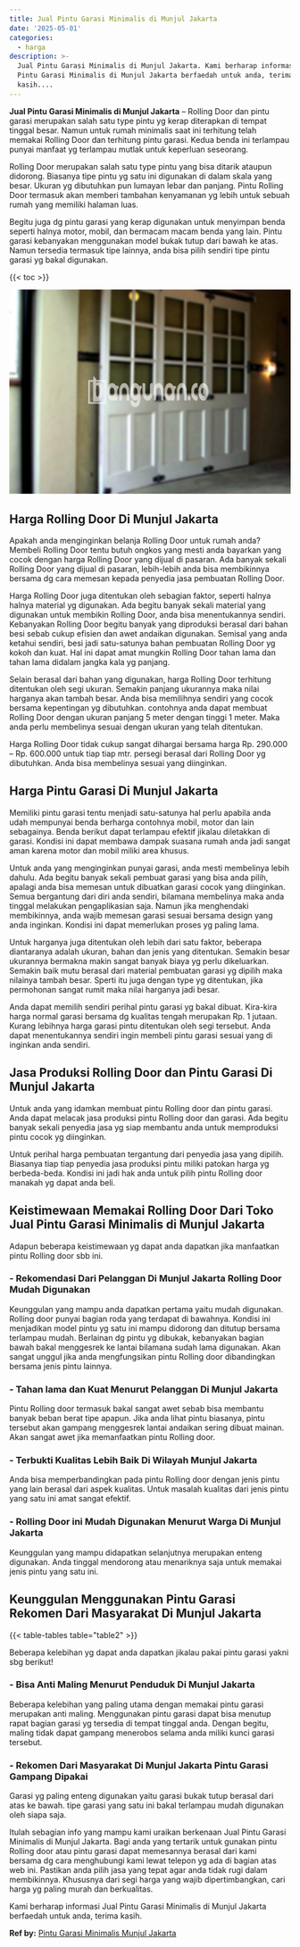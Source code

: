 ```yaml
---
title: Jual Pintu Garasi Minimalis di Munjul Jakarta
date: '2025-05-01'
categories:
  - harga
description: >-
  Jual Pintu Garasi Minimalis di Munjul Jakarta. Kami berharap informasi Jual
  Pintu Garasi Minimalis di Munjul Jakarta berfaedah untuk anda, terima
  kasih....
---
```


**Jual Pintu Garasi Minimalis di Munjul Jakarta** – Rolling Door dan pintu garasi merupakan salah satu type pintu yg kerap diterapkan di tempat tinggal besar. Namun untuk rumah minimalis saat ini terhitung telah memakai Rolling Door dan terhitung pintu garasi. Kedua benda ini terlampau punyai manfaat yg terlampau mutlak untuk keperluan seseorang.

Rolling Door merupakan salah satu type pintu yang bisa ditarik ataupun didorong. Biasanya tipe pintu yg satu ini digunakan di dalam skala yang besar. Ukuran yg dibutuhkan pun lumayan lebar dan panjang. Pintu Rolling Door termasuk akan memberi tambahan kenyamanan yg lebih untuk sebuah rumah yang memiliki halaman luas.

Begitu juga dg pintu garasi yang kerap digunakan untuk menyimpan benda seperti halnya motor, mobil, dan bermacam macam benda yang lain. Pintu garasi kebanyakan menggunakan model bukak tutup dari bawah ke atas. Namun tersedia termasuk tipe lainnya, anda bisa pilih sendiri tipe pintu garasi yg bakal digunakan.

{{< toc >}}

![Jual Pintu Garasi Minimalis di Munjul Jakarta](/images/pintu-garasi-66.png)

## Harga Rolling Door Di Munjul Jakarta

Apakah anda menginginkan belanja Rolling Door untuk rumah anda? Membeli Rolling Door tentu butuh ongkos yang mesti anda bayarkan yang cocok dengan harga Rolling Door yang dijual di pasaran. Ada banyak sekali Rolling Door yang dijual di pasaran, lebih-lebih anda bisa membikinnya bersama dg cara memesan kepada penyedia jasa pembuatan Rolling Door.

Harga Rolling Door juga ditentukan oleh sebagian faktor, seperti halnya halnya material yg digunakan. Ada begitu banyak sekali material yang digunakan untuk membikin Rolling Door, anda bisa menentukannya sendiri. Kebanyakan Rolling Door begitu banyak yang diproduksi berasal dari bahan besi sebab cukup efisien dan awet andaikan digunakan. Semisal yang anda ketahui sendiri, besi jadi satu-satunya bahan pembuatan Rolling Door yg kokoh dan kuat. Hal ini dapat amat mungkin Rolling Door tahan lama dan tahan lama didalam jangka kala yg panjang.

Selain berasal dari bahan yang digunakan, harga Rolling Door terhitung ditentukan oleh segi ukuran. Semakin panjang ukurannya maka nilai harganya akan tambah besar. Anda bisa memilihnya sendiri yang cocok bersama kepentingan yg dibutuhkan. contohnya anda dapat membuat Rolling Door dengan ukuran panjang 5 meter dengan tinggi 1 meter. Maka anda perlu membelinya sesuai dengan ukuran yang telah ditentukan.

Harga Rolling Door tidak cukup sangat dihargai bersama harga Rp. 290.000 – Rp. 600.000 untuk tiap tiap mtr. persegi berasal dari Rolling Door yg dibutuhkan. Anda bisa membelinya sesuai yang diinginkan.

## Harga Pintu Garasi Di Munjul Jakarta

Memiliki pintu garasi tentu menjadi satu-satunya hal perlu apabila anda udah mempunyai benda berharga contohnya mobil, motor dan lain sebagainya. Benda berikut dapat terlampau efektif jikalau diletakkan di garasi. Kondisi ini dapat membawa dampak suasana rumah anda jadi sangat aman karena motor dan mobil miliki area khusus.

Untuk anda yang menginginkan punyai garasi, anda mesti membelinya lebih dahulu. Ada begitu banyak sekali pembuat garasi yang bisa anda pilih, apalagi anda bisa memesan untuk dibuatkan garasi cocok yang diinginkan. Semua bergantung dari diri anda sendiri, bilamana membelinya maka anda tinggal melakukan pengaplikasian saja. Namun jika menghendaki membikinnya, anda wajib memesan garasi sesuai bersama design yang anda inginkan. Kondisi ini dapat memerlukan proses yg paling lama.

Untuk harganya juga ditentukan oleh lebih dari satu faktor, beberapa diantaranya adalah ukuran, bahan dan jenis yang ditentukan. Semakin besar ukurannya bermakna makin sangat banyak biaya yg perlu dikeluarkan. Semakin baik mutu berasal dari material pembuatan garasi yg dipilih maka nilainya tambah besar. Sperti itu juga dengan type yg ditentukan, jika permohonan sangat rumit maka nilai harganya jadi besar.

Anda dapat memilih sendiri perihal pintu garasi yg bakal dibuat. Kira-kira harga normal garasi bersama dg kualitas tengah merupakan Rp. 1 jutaan. Kurang lebihnya harga garasi pintu ditentukan oleh segi tersebut. Anda dapat menentukannya sendiri ingin membeli pintu garasi sesuai yang di inginkan anda sendiri.

## Jasa Produksi Rolling Door dan Pintu Garasi Di Munjul Jakarta

Untuk anda yang idamkan membuat pintu Rolling door dan pintu garasi. Anda dapat melacak jasa produksi pintu Rolling door dan garasi. Ada begitu banyak sekali penyedia jasa yg siap membantu anda untuk memproduksi pintu cocok yg diinginkan.

Untuk perihal harga pembuatan tergantung dari penyedia jasa yang dipilih. Biasanya tiap tiap penyedia jasa produksi pintu miliki patokan harga yg berbeda-beda. Kondisi ini jadi hak anda untuk pilih pintu Rolling door manakah yg dapat anda beli.

## Keistimewaan Memakai Rolling Door Dari Toko Jual Pintu Garasi Minimalis di Munjul Jakarta

Adapun beberapa keistimewaan yg dapat anda dapatkan jika manfaatkan pintu Rolling door sbb ini.

### \- Rekomendasi Dari Pelanggan Di Munjul Jakarta Rolling Door Mudah Digunakan

Keunggulan yang mampu anda dapatkan pertama yaitu mudah digunakan. Rolling door punyai bagian roda yang terdapat di bawahnya. Kondisi ini menjadikan model pintu yg satu ini mampu didorong dan ditutup bersama terlampau mudah. Berlainan dg pintu yg dibukak, kebanyakan bagian bawah bakal menggesrek ke lantai bilamana sudah lama digunakan. Akan sangat unggul jika anda mengfungsikan pintu Rolling door dibandingkan bersama jenis pintu lainnya.

### \- Tahan lama dan Kuat Menurut Pelanggan Di Munjul Jakarta

Pintu Rolling door termasuk bakal sangat awet sebab bisa membantu banyak beban berat tipe apapun. Jika anda lihat pintu biasanya, pintu tersebut akan gampang menggesrek lantai andaikan sering dibuat mainan. Akan sangat awet jika memanfaatkan pintu Rolling door.

### \- Terbukti Kualitas Lebih Baik Di Wilayah Munjul Jakarta

Anda bisa memperbandingkan pada pintu Rolling door dengan jenis pintu yang lain berasal dari aspek kualitas. Untuk masalah kualitas dari jenis pintu yang satu ini amat sangat efektif.

### \- Rolling Door ini Mudah Digunakan Menurut Warga Di Munjul Jakarta

Keunggulan yang mampu didapatkan selanjutnya merupakan enteng digunakan. Anda tinggal mendorong atau menariknya saja untuk memakai jenis pintu yang satu ini.

## Keunggulan Menggunakan Pintu Garasi Rekomen Dari Masyarakat Di Munjul Jakarta

{{< table-tables table="table2" >}}

Beberapa kelebihan yg dapat anda dapatkan jikalau pakai pintu garasi yakni sbg berikut!

### \- Bisa Anti Maling Menurut Penduduk Di Munjul Jakarta

Beberapa kelebihan yang paling utama dengan memakai pintu garasi merupakan anti maling. Menggunakan pintu garasi dapat bisa menutup rapat bagian garasi yg tersedia di tempat tinggal anda. Dengan begitu, maling tidak dapat gampang menerobos selama anda miliki kunci garasi tersebut.

### \- Rekomen Dari Masyarakat Di Munjul Jakarta Pintu Garasi Gampang Dipakai

Garasi yg paling enteng digunakan yaitu garasi bukak tutup berasal dari atas ke bawah. tipe garasi yang satu ini bakal terlampau mudah digunakan oleh siapa saja.

Itulah sebagian info yang mampu kami uraikan berkenaan Jual Pintu Garasi Minimalis di Munjul Jakarta. Bagi anda yang tertarik untuk gunakan pintu Rolling door atau pintu garasi dapat memesannya berasal dari kami bersama dg cara menghubungi kami lewat telepon yg ada di bagian atas web ini. Pastikan anda pilih jasa yang tepat agar anda tidak rugi dalam membikinnya. Khususnya dari segi harga yang wajib dipertimbangkan, cari harga yg paling murah dan berkualitas.

Kami berharap informasi Jual Pintu Garasi Minimalis di Munjul Jakarta berfaedah untuk anda, terima kasih.

**Ref by:** [Pintu Garasi Minimalis Munjul Jakarta](https://id.wikipedia.org/wiki/Pintu)

